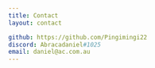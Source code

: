 ```yaml
---
title: Contact
layout: contact

github: https://github.com/Pingimingi22
discord: Abracadaniel#1025
email: daniel@ac.com.au
---
```


